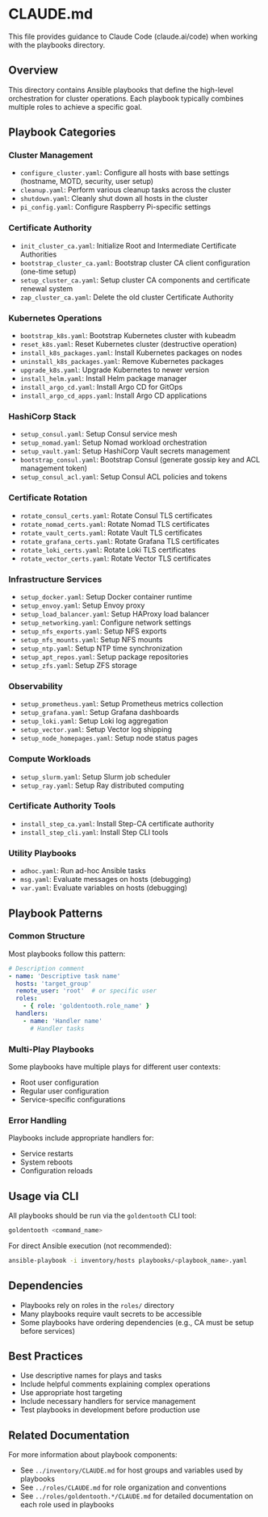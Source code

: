 # CLAUDE.md

This file provides guidance to Claude Code (claude.ai/code) when working with the playbooks directory.

## Overview

This directory contains Ansible playbooks that define the high-level orchestration for cluster operations. Each playbook typically combines multiple roles to achieve a specific goal.

## Playbook Categories

### Cluster Management
- `configure_cluster.yaml`: Configure all hosts with base settings (hostname, MOTD, security, user setup)
- `cleanup.yaml`: Perform various cleanup tasks across the cluster
- `shutdown.yaml`: Cleanly shut down all hosts in the cluster
- `pi_config.yaml`: Configure Raspberry Pi-specific settings

### Certificate Authority
- `init_cluster_ca.yaml`: Initialize Root and Intermediate Certificate Authorities
- `bootstrap_cluster_ca.yaml`: Bootstrap cluster CA client configuration (one-time setup)
- `setup_cluster_ca.yaml`: Setup cluster CA components and certificate renewal system
- `zap_cluster_ca.yaml`: Delete the old cluster Certificate Authority

### Kubernetes Operations
- `bootstrap_k8s.yaml`: Bootstrap Kubernetes cluster with kubeadm
- `reset_k8s.yaml`: Reset Kubernetes cluster (destructive operation)
- `install_k8s_packages.yaml`: Install Kubernetes packages on nodes
- `uninstall_k8s_packages.yaml`: Remove Kubernetes packages
- `upgrade_k8s.yaml`: Upgrade Kubernetes to newer version
- `install_helm.yaml`: Install Helm package manager
- `install_argo_cd.yaml`: Install Argo CD for GitOps
- `install_argo_cd_apps.yaml`: Install Argo CD applications

### HashiCorp Stack
- `setup_consul.yaml`: Setup Consul service mesh
- `setup_nomad.yaml`: Setup Nomad workload orchestration
- `setup_vault.yaml`: Setup HashiCorp Vault secrets management
- `bootstrap_consul.yaml`: Bootstrap Consul (generate gossip key and ACL management token)
- `setup_consul_acl.yaml`: Setup Consul ACL policies and tokens

### Certificate Rotation
- `rotate_consul_certs.yaml`: Rotate Consul TLS certificates
- `rotate_nomad_certs.yaml`: Rotate Nomad TLS certificates
- `rotate_vault_certs.yaml`: Rotate Vault TLS certificates
- `rotate_grafana_certs.yaml`: Rotate Grafana TLS certificates
- `rotate_loki_certs.yaml`: Rotate Loki TLS certificates
- `rotate_vector_certs.yaml`: Rotate Vector TLS certificates

### Infrastructure Services
- `setup_docker.yaml`: Setup Docker container runtime
- `setup_envoy.yaml`: Setup Envoy proxy
- `setup_load_balancer.yaml`: Setup HAProxy load balancer
- `setup_networking.yaml`: Configure network settings
- `setup_nfs_exports.yaml`: Setup NFS exports
- `setup_nfs_mounts.yaml`: Setup NFS mounts
- `setup_ntp.yaml`: Setup NTP time synchronization
- `setup_apt_repos.yaml`: Setup package repositories
- `setup_zfs.yaml`: Setup ZFS storage

### Observability
- `setup_prometheus.yaml`: Setup Prometheus metrics collection
- `setup_grafana.yaml`: Setup Grafana dashboards
- `setup_loki.yaml`: Setup Loki log aggregation
- `setup_vector.yaml`: Setup Vector log shipping
- `setup_node_homepages.yaml`: Setup node status pages

### Compute Workloads
- `setup_slurm.yaml`: Setup Slurm job scheduler
- `setup_ray.yaml`: Setup Ray distributed computing

### Certificate Authority Tools
- `install_step_ca.yaml`: Install Step-CA certificate authority
- `install_step_cli.yaml`: Install Step CLI tools

### Utility Playbooks
- `adhoc.yaml`: Run ad-hoc Ansible tasks
- `msg.yaml`: Evaluate messages on hosts (debugging)
- `var.yaml`: Evaluate variables on hosts (debugging)

## Playbook Patterns

### Common Structure
Most playbooks follow this pattern:
```yaml
# Description comment
- name: 'Descriptive task name'
  hosts: 'target_group'
  remote_user: 'root'  # or specific user
  roles:
    - { role: 'goldentooth.role_name' }
  handlers:
    - name: 'Handler name'
      # Handler tasks
```

### Multi-Play Playbooks
Some playbooks have multiple plays for different user contexts:
- Root user configuration
- Regular user configuration
- Service-specific configurations

### Error Handling
Playbooks include appropriate handlers for:
- Service restarts
- System reboots
- Configuration reloads

## Usage via CLI

All playbooks should be run via the `goldentooth` CLI tool:
```bash
goldentooth <command_name>
```

For direct Ansible execution (not recommended):
```bash
ansible-playbook -i inventory/hosts playbooks/<playbook_name>.yaml
```

## Dependencies

- Playbooks rely on roles in the `roles/` directory
- Many playbooks require vault secrets to be accessible
- Some playbooks have ordering dependencies (e.g., CA must be setup before services)

## Best Practices

- Use descriptive names for plays and tasks
- Include helpful comments explaining complex operations
- Use appropriate host targeting
- Include necessary handlers for service management
- Test playbooks in development before production use

## Related Documentation

For more information about playbook components:
- See `../inventory/CLAUDE.md` for host groups and variables used by playbooks
- See `../roles/CLAUDE.md` for role organization and conventions
- See `../roles/goldentooth.*/CLAUDE.md` for detailed documentation on each role used in playbooks